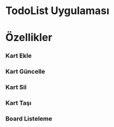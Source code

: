 # TodoList Uygulaması
<h1>Özellikler</h1>
<h3>Kart Ekle</h3>
<h3>Kart Güncelle</h3>
<h3>Kart Sil</h3>
<h3>Kart Taşı</h3>
<h3>Board Listeleme</h3>

